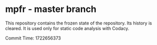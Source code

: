 # mpfr - master branch

This repository contains the frozen state of the repository.
Its history is cleared. It is used only for static code
analysis with Codacy.

Commit Time: 1722656373